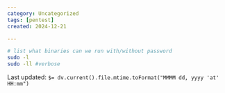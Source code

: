 ```yaml
---
category: Uncategorized
tags: [pentest]
created: 2024-12-21

---
```

```bash
# list what binaries can we run with/without password
sudo -l
sudo -ll #verbose
```


Last updated: `$= dv.current().file.mtime.toFormat("MMMM dd, yyyy 'at' HH:mm")`
